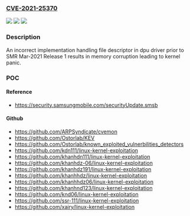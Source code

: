 ### [CVE-2021-25370](https://cve.mitre.org/cgi-bin/cvename.cgi?name=CVE-2021-25370)
![](https://img.shields.io/static/v1?label=Product&message=Samsung%20Mobile%20Devices&color=blue)
![](https://img.shields.io/static/v1?label=Version&message=Selected%20O(8.X)%2C%20P(9.0)%2C%20Q(10.0)%2C%20R(11.0)%20%3C%20SMR%20Mar-2021%20Release%201%20&color=brighgreen)
![](https://img.shields.io/static/v1?label=Vulnerability&message=CVE-703%3A%20Improper%20Check%20or%20Handling%20of%20Exceptional%20Conditions&color=brighgreen)

### Description

An incorrect implementation handling file descriptor in dpu driver prior to SMR Mar-2021 Release 1 results in memory corruption leading to kernel panic.

### POC

#### Reference
- https://security.samsungmobile.com/securityUpdate.smsb

#### Github
- https://github.com/ARPSyndicate/cvemon
- https://github.com/Ostorlab/KEV
- https://github.com/Ostorlab/known_exploited_vulnerbilities_detectors
- https://github.com/kdn111/linux-kernel-exploitation
- https://github.com/khanhdn111/linux-kernel-exploitation
- https://github.com/khanhdz-06/linux-kernel-exploitation
- https://github.com/khanhdz191/linux-kernel-exploitation
- https://github.com/khanhhdz/linux-kernel-exploitation
- https://github.com/khanhhdz06/linux-kernel-exploitation
- https://github.com/khanhnd123/linux-kernel-exploitation
- https://github.com/knd06/linux-kernel-exploitation
- https://github.com/ssr-111/linux-kernel-exploitation
- https://github.com/xairy/linux-kernel-exploitation

